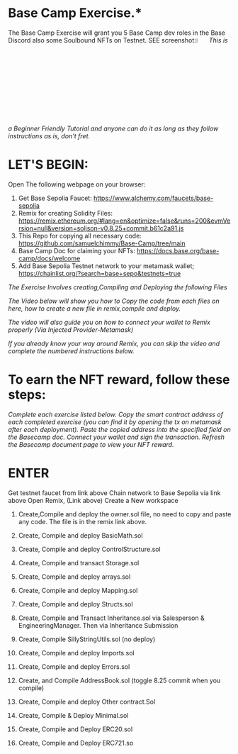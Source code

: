 # Base Camp Exercise.*
The Base Camp Exercise will grant you 5 Base Camp dev roles in the Base Discord also some Soulbound NFTs on Testnet. SEE screenshot:<img src="https://github.com/samuelchimmy/Base-Camp/assets/12859710/d42fccc4-d10e-45c7-8d58-8270fc02655f" width="5%"></img> 
*This is a Beginner Friendly Tutorial and anyone can do it as long as they follow instructions as is, don't fret.*

# LET'S BEGIN:
Open The following webpage on your browser: 
1. Get Base Sepolia Faucet: https://www.alchemy.com/faucets/base-sepolia
2. Remix for creating Solidity Files: https://remix.ethereum.org/#lang=en&optimize=false&runs=200&evmVersion=null&version=soljson-v0.8.25+commit.b61c2a91.js 
3. This Repo for copying all necessary code: https://github.com/samuelchimmy/Base-Camp/tree/main
4. Base Camp Doc for claiming your NFTs: https://docs.base.org/base-camp/docs/welcome
5. Add Base Sepolia Testnet network to your metamask wallet; https://chainlist.org/?search=base+sepo&testnets=true

*The Exercise Involves creating,Compiling and Deploying the following Files*

*The Video below will show you how to Copy the code from each files on here, how to create a new file in remix,compile and deploy.*

*The video will also guide you on how to connect your wallet to Remix properly (Via Injected Provider-Metamask)*

*If you already know your way around Remix, you can skip the video and complete the numbered instructions below.*

# To earn the NFT reward, follow these steps:

*Complete each exercise listed below.
Copy the smart contract address of each completed exercise (you can find it by opening the tx on metamask after each deployment).
Paste the copied address into the specified field on the Basecamp doc.
Connect your wallet and sign the transaction.
Refresh the Basecamp document page to view your NFT reward.*

# ENTER
Get testnet faucet from link above
Chain network to Base Sepolia via link above
Open Remix, (Link above)
Create a New workspace
   
1. Create,Compile and deploy the owner.sol file, no need to copy and paste any code. The file is in the remix link above. 

2. Create, Compile and deploy BasicMath.sol

3. Create, Compile and deploy ControlStructure.sol
4. Create, Compile and transact Storage.sol
5. Create, Compile and deploy arrays.sol
6. Create, Compile and deploy Mapping.sol
7. Create, Compile and deploy Structs.sol
8. Create, Compile and Transact Inheritance.sol via Salesperson & EngineeringManager. Then via Inheritance Submission
9. Create, Compile SillyStringUtils.sol (no deploy) 
10. Create, Compile and deploy Imports.sol
11. Create, Compile and deploy Errors.sol 
12. Create, and Compile AddressBook.sol (toggle 8.25 commit when you compile) 
13. Create, Compile and deploy Other contract.Sol 
14. Create, Compile & Deploy Minimal.sol
15. Create, Compile and Deploy ERC20.sol
16. Create, Compile and Deploy ERC721.so
